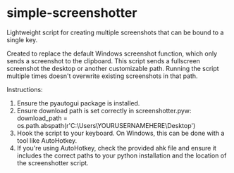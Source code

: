 # simple-screenshotter
Lightweight script for creating multiple screenshots that can be bound to a single key.

Created to replace the default Windows screenshot function, which only sends a screenshot to the clipboard. This script sends a fullscreen screenshot the desktop or another customizable path. Running the script multiple times doesn't overwrite existing screenshots in that path.

Instructions: 

1. Ensure the pyautogui package is installed.
2. Ensure download path is set correctly in screenshotter.pyw: download_path = os.path.abspath(r'C:\Users\YOURUSERNAMEHERE\Desktop')
3. Hook the script to your keyboard. On Windows, this can be done with a tool like AutoHotkey.
4. If you're using AutoHotkey, check the provided ahk file and ensure it includes the correct paths to your python installation and the location of the screenshotter script.
